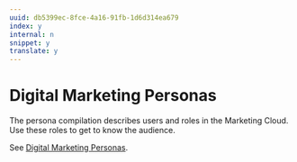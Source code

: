 ```yaml
---
uuid: db5399ec-8fce-4a16-91fb-1d6d314ea679
index: y
internal: n
snippet: y
translate: y
---
```


# Digital Marketing Personas

The persona compilation describes users and roles in the Marketing Cloud. Use these roles to get to know the audience.

See [Digital Marketing Personas](https://zerowing.corp.adobe.com/display/uxd/Personas). 
